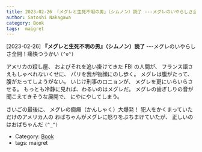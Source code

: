 ```yaml
---
title: 2023-02-26 『メグレと生死不明の男』（シムノン）読了 ---メグレのいやらしさ全開！痛快つうかい `(^o^)`
author: Satoshi Nakagawa
category: Book
tags:  maigret
---
```


[2023-02-26] **『メグレと生死不明の男』（シムノン）読了**  ---メグレのいやらしさ全開！痛快つうかい `(^o^)`

 アメリカの殺し屋、
およびそれを追い掛けてきた FBI の人間が、
フランス語さえもしゃべれないくせに、
パリを我が物顔にのし歩く。
メグレは腹がたって、腹がたってしようがない。
いじけ刑事のロニョンが、
メグレを更にいらいらさせる。
もっとも冷静に見れば、わるいのはメグレだ。
メグレの歯ぎしりの音が聞こえてきそうな展開で、
にやにやしてしまう。

 さいごの最後に、
メグレの癇癪（かんしゃく）大爆発！
犯人をかくまっていただけのアメリカ人の
おばちゃんがメグレに怒りをぶちまけていたが、
正しいのはおばちゃんだ `(^_^)`

- Category: [Book](https://merapano.github.io/categories.html#Book)
- tags:  maigret
